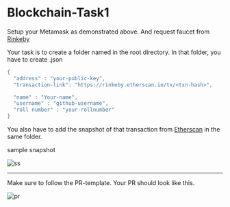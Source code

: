 # Blockchain-Task1

Setup your Metamask as demonstrated above. And request faucet from [Rinkeby](https://www.rinkebyfaucet.com/.)

Your task is to create a folder named <your-github-username> in the root directory.
In that folder, you have to create <your-github-username>.json
  ```JAVA
{
    "address" : "your-public-key",
    "transaction-link": "https://rinkeby.etherscan.io/tx/<txn-hash>",

    "name" : "Your-name",
    "username" : "github-username",
    "roll number" : "your-rollnumber"
}
  ```
You also have to add the snapshot of that transaction from [Etherscan](https://rinkeby.etherscan.io/) in the same folder.
  
  sample snapshot
  
![ss](https://user-images.githubusercontent.com/75640645/155996294-b6981bab-5ce4-4169-9f5f-4beb277af78d.jpg)

  <hr>
  
  Make sure to follow the PR-template. Your PR should look like this.
  
![pr](https://user-images.githubusercontent.com/75640645/156002452-5e9fe270-5b0f-46dd-ba77-8fbf2d14d96f.jpg)
